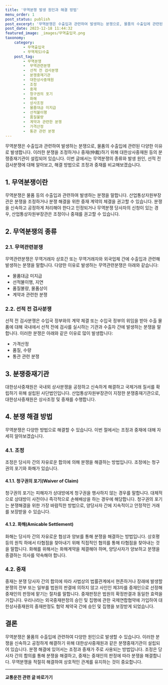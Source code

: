 ```yaml
---
title: '무역분쟁 발생 원인과 해결 방법'
menu_order: 1
post_status: publish
post_excerpt: '무역분쟁은 수출입과 관련하여 발생하는 분쟁으로, 물품의 수출입에 관련된 다양한 이유로 발생합니다. 이러한 분쟁을 조정하거나 중재 仲裁 하기 위해 대한상사중재원 등의 분쟁중재기관이 설립되어 있습니다. 이번 글에서는 무역분쟁의 종류와 발생 원인, 선적 전 검사분쟁에 대해 알아보고, 해결 방법으로 조정과 중재를 비교해보겠습니다.'
post_date: 2023-12-18 11:44:32
featured_image: _images/무역출입국.png
taxonomy:
    category:
        - 무역출입국
        - 무역제도Ⅰ수출
    post_tag:
        - 무역분쟁
        -  무역관련분쟁
        -  선적 전 검사분쟁
        -  분쟁중재기관
        -  대한상사중재원
        -  조정
        -  중재
        -  청구권의 포기
        -  화해
        -  상사조정
        -  물품대금 미지급
        -  선적불이행
        -  품질불량
        -  계약과 관련한 분쟁
        -  가격산정
        -  통관 관련 분쟁
---
```



무역분쟁은 수출입과 관련하여 발생하는 분쟁으로, 물품의 수출입에 관련된 다양한 이유로 발생합니다. 이러한 분쟁을 조정하거나 중재(仲裁)하기 위해 대한상사중재원 등의 분쟁중재기관이 설립되어 있습니다. 이번 글에서는 무역분쟁의 종류와 발생 원인, 선적 전 검사분쟁에 대해 알아보고, 해결 방법으로 조정과 중재를 비교해보겠습니다.

## 1. 무역분쟁이란

무역분쟁은 물품 등의 수출입과 관련하여 발생하는 분쟁을 말합니다. 산업통상자원부장관은 분쟁을 조정하거나 분쟁 해결을 위한 중재 계약의 체결을 권고할 수 있습니다. 분쟁을 신속하고 공정하게 처리해야 한다고 인정되거나 무역분쟁 당사자의 신청이 있는 경우, 산업통상자원부장관은 조정이나 중재를 권고할 수 있습니다.

## 2. 무역분쟁의 종류

### 2.1. 무역관련분쟁

무역관련분쟁은 무역거래자 상호간 또는 무역거래자와 외국업체 간에 수출입과 관련해 발생하는 분쟁을 말합니다. 다양한 이유로 발생하는 무역관련분쟁은 아래와 같습니다:
- 물품대금 미지급
- 선적불이행, 지연
- 품질불량, 물품상이
- 계약과 관련한 분쟁

### 2.2. 선적 전 검사분쟁

선적 전 검사분쟁은 수입국 정부와의 계약 체결 또는 수입국 정부의 위임을 받아 수출 물품에 대해 국내에서 선적 전에 검사를 실시하는 기관과 수출자 간에 발생하는 분쟁을 말합니다. 이러한 분쟁은 아래와 같은 이유로 많이 발생합니다:
- 가격산정
- 품질, 수량
- 통관 관련 분쟁

## 3. 분쟁중재기관

대한상사중재원은 국내외 상사분쟁을 공정하고 신속하게 해결하고 국제거래 질서를 확립하기 위해 설립된 사단법인입니다. 산업통상자원부장관이 지정한 분쟁중재기관으로, 대한상사중재원은 상사조정 및 중재를 수행합니다.

## 4. 분쟁 해결 방법

무역분쟁은 다양한 방법으로 해결할 수 있습니다. 이번 절에서는 조정과 중재에 대해 자세히 알아보겠습니다.

### 4.1. 조정

조정은 당사자 간의 자유로운 합의에 의해 분쟁을 해결하는 방법입니다. 조정에는 청구권의 포기와 화해가 있습니다.

#### 4.1.1. 청구권의 포기(Waiver of Claim)

청구권의 포기는 피해자가 상대방에게 청구권을 행사하지 않는 경우를 말합니다. 대체적으로 상대방이 사전이나 즉각적으로 손해배상을 하는 경우에 해당합니다. 청구권의 포기는 분쟁해결을 위한 가장 바람직한 방법으로, 양당사자 간에 지속적이고 안정적인 거래를 보장받을 수 있습니다.

#### 4.1.2. 화해(Amicable Settlement)

화해는 당사자 간의 자유로운 협상과 양보를 통해 분쟁을 해결하는 방법입니다. 상호평등의 원칙 하에서 타협점을 찾아내기 위해 직접적인 협의를 통해 타협점을 찾아내는 것을 말합니다. 화해를 위해서는 화해계약을 체결해야 하며, 양당사자가 양보하고 분쟁을 종결하는 의사를 약속해야 합니다.

### 4.2. 중재

중재는 분쟁 당사자 간의 합의에 따라 사법상의 법률관계에서 현존하거나 장래에 발생할 분쟁의 전부 또는 일부를 법원의 판결에 의하지 않고 사인인 제3자를 중재인으로 선정해 중재인의 판정에 맡기는 절차를 말합니다. 중재판정은 법원의 확정판결과 동일한 효력을 가집니다. 우리나라는 외국중재판정의 승인 및 집행에 관한 국제연합협약에 가입하여 대한상사중재원의 중재판정도 협약 체약국 간에 승인 및 집행을 보장받게 되었습니다.

## 결론

무역분쟁은 물품의 수출입에 관련하여 다양한 원인으로 발생할 수 있습니다. 이러한 분쟁을 신속하고 공정하게 해결하기 위해 대한상사중재원과 같은 분쟁중재기관이 설립되어 있습니다. 분쟁 해결에 있어서는 조정과 중재가 주로 사용되는 방법입니다. 조정은 당사자 간의 합의를 통해 분쟁을 해결하고, 중재는 중재인의 판정에 따라 분쟁을 해결합니다. 무역분쟁을 적절히 해결하여 상호적인 관계를 유지하는 것이 중요합니다.
<!-- wp:separator -->
<hr class="wp-block-separator has-alpha-channel-opacity"/>
<!-- /wp:separator -->

<!-- wp:group {"backgroundColor":"base","layout":{"type":"constrained"}} -->
<div class="wp-block-group has-base-background-color has-background"><!-- wp:paragraph {"align":"center","fontSize":"medium"} -->
<p class="has-text-align-center has-large-font-size"><strong>교통운전 관련 글 바로가기</strong></p>
<!-- /wp:paragraph -->


<!-- wp:latest-posts
{"categories":[{"id":1440,"count":19,"description":"","link":"https://uknowlaw.com/category/%ea%b5%90%ed%86%b5%ec%9a%b4%ec%a0%84/","name":"교통운전","slug":"교통운전","taxonomy":"category","parent":0,"meta":[],"_links":{"self":[{"href":"https://uknowlaw.com/wp-json/wp/v2/categories/1440"}],"collection":[{"href":"https://uknowlaw.com/wp-json/wp/v2/categories"}],"about":[{"href":"https://uknowlaw.com/wp-json/wp/v2/taxonomies/category"}],"wp:post_type":[{"href":"https://uknowlaw.com/wp-json/wp/v2/posts?categories=1440"}],"curies":[{"name":"wp","href":"https://api.w.org/{rel}","templated":true}]}}],"postsToShow":100,"excerptLength":28,"postLayout":"grid","columns":2,"featuredImageAlign":"left","featuredImageSizeSlug":"large","fontSize":"small"} /--></div>
<!-- /wp:group -->